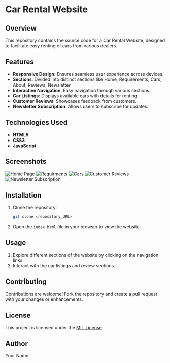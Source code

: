 # Car Rental Website

## Overview
This repository contains the source code for a Car Rental Website, designed to facilitate easy renting of cars from various dealers.

## Features
- **Responsive Design**: Ensures seamless user experience across devices.
- **Sections**: Divided into distinct sections like Home, Requirements, Cars, About, Reviews, Newsletter.
- **Interactive Navigation**: Easy navigation through various sections.
- **Car Listings**: Displays available cars with details for renting.
- **Customer Reviews**: Showcases feedback from customers.
- **Newsletter Subscription**: Allows users to subscribe for updates.

## Technologies Used
- **HTML5**
- **CSS3**
- **JavaScript**

## Screenshots
![Home Page](img/home.jpg)
![Requirments](img/requirments.jpg)
![Cars](img/cars.jpg)
![Customer Reviews](img/reviews.jpg)
![Newsletter Subscription](img/newsletter.jpg)

## Installation
1. Clone the repository:
    ```bash
    git clone <repository_URL>
    ```
2. Open the `index.html` file in your browser to view the website.

## Usage
1. Explore different sections of the website by clicking on the navigation links.
2. Interact with the car listings and review sections.

## Contributing
Contributions are welcome! Fork the repository and create a pull request with your changes or enhancements.

## License
This project is licensed under the [MIT License](link-to-license).

## Author
Your Name
